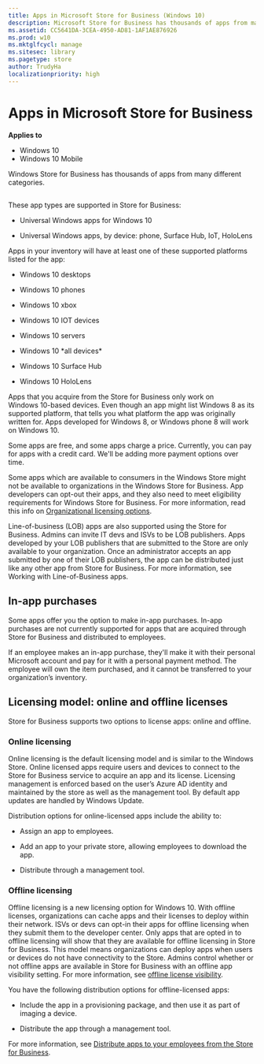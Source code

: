 ```yaml
---
title: Apps in Microsoft Store for Business (Windows 10)
description: Microsoft Store for Business has thousands of apps from many different categories.
ms.assetid: CC5641DA-3CEA-4950-AD81-1AF1AE876926
ms.prod: w10
ms.mktglfcycl: manage
ms.sitesec: library
ms.pagetype: store
author: TrudyHa
localizationpriority: high
---
```


# Apps in Microsoft Store for Business


**Applies to**

-   Windows 10
-   Windows 10 Mobile

Windows Store for Business has thousands of apps from many different categories.

## <a href="" id="apps"></a>


These app types are supported in Store for Business:

-   Universal Windows apps for Windows 10

-   Universal Windows apps, by device: phone, Surface Hub, IoT, HoloLens

Apps in your inventory will have at least one of these supported platforms listed for the app:

-   Windows 10 desktops

-   Windows 10 phones

-   Windows 10 xbox

-   Windows 10 IOT devices

-   Windows 10 servers

-   Windows 10 \*all devices\*

-   Windows 10 Surface Hub

-   Windows 10 HoloLens

Apps that you acquire from the Store for Business only work on Windows 10-based devices. Even though an app might list Windows 8 as its supported platform, that tells you what platform the app was originally written for. Apps developed for Windows 8, or Windows phone 8 will work on Windows 10.

Some apps are free, and some apps charge a price. Currently, you can pay for apps with a credit card. We'll be adding more payment options over time.

Some apps which are available to consumers in the Windows Store might not be available to organizations in the Windows Store for Business. App developers can opt-out their apps, and they also need to meet eligibility requirements for Windows Store for Business. For more information, read this info on [Organizational licensing options](https://msdn.microsoft.com/windows/uwp/publish/organizational-licensing). 


Line-of-business (LOB) apps are also supported using the Store for Business. Admins can invite IT devs and ISVs to be LOB publishers. Apps developed by your LOB publishers that are submitted to the Store are only available to your organization. Once an administrator accepts an app submitted by one of their LOB publishers, the app can be distributed just like any other app from Store for Business. For more information, see Working with Line-of-Business apps.

## In-app purchases


Some apps offer you the option to make in-app purchases. In-app purchases are not currently supported for apps that are acquired through Store for Business and distributed to employees.

If an employee makes an in-app purchase, they'll make it with their personal Microsoft account and pay for it with a personal payment method. The employee will own the item purchased, and it cannot be transferred to your organization’s inventory.

## Licensing model: online and offline licenses


Store for Business supports two options to license apps: online and offline.

### Online licensing
 Online licensing is the default licensing model and is similar to the Windows Store. Online licensed apps require users and devices to connect to the Store for Business service to acquire an app and its license. Licensing management is enforced based on the user’s Azure AD identity and maintained by the store as well as the management tool. By default app updates are handled by Windows Update.

Distribution options for online-licensed apps include the ability to:

-   Assign an app to employees.

-   Add an app to your private store, allowing employees to download the app.

-   Distribute through a management tool.

### Offline licensing
Offline licensing is a new licensing option for Windows 10. With offline licenses, organizations can cache apps and their licenses to deploy within their network. ISVs or devs can opt-in their apps for offline licensing when they submit them to the developer center. Only apps that are opted in to offline licensing will show that they are available for offline licensing in Store for Business. This model means organizations can deploy apps when users or devices do not have connectivity to the Store. Admins control whether or not offline apps are available in Store for Business with an offline app visibility setting. For more information, see [offline license visibility](https://technet.microsoft.com/itpro/windows/manage/update-windows-store-for-business-account-settings#offline-licensing). 

You have the following distribution options for offline-licensed apps:

-   Include the app in a provisioning package, and then use it as part of imaging a device.

-   Distribute the app through a management tool.

For more information, see [Distribute apps to your employees from the Store for Business](distribute-apps-to-your-employees-windows-store-for-business.md).

 

 





